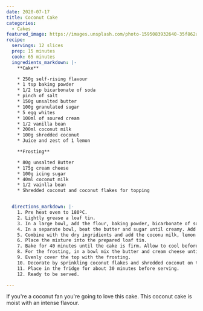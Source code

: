 ```yaml
---
date: 2020-07-17
title: Coconut Cake
categories:
  - Cakes
featured_image: https://images.unsplash.com/photo-1595083932640-35f862aaf1c6?ixlib=rb-1.2.1&ixid=eyJhcHBfaWQiOjEyMDd9&auto=format&fit=crop&w=1500&q=80
recipe:
  servings: 12 slices
  prep: 15 minutes
  cook: 65 minutes
  ingredients_markdown: |-
    **Cake**

    * 250g self-rising flavour
    * 1 tsp baking powder
    * 1/2 tsp bicarbonate of soda
    * pinch of salt
    * 150g unsalted butter
    * 100g granulated sugar
    * 5 egg whites
    * 100ml of soured cream
    * 1/2 vanilla bean
    * 200ml coconut milk
    * 100g shredded coconut
    * Juice and zest of 1 lemon

    **Frosting**

    * 80g unsalted Butter
    * 175g cream cheese
    * 100g icing sugar
    * 40ml coconut milk
    * 1/2 vainlla bean
    * Shredded coconut and coconut flakes for topping


  directions_markdown: |-
    1. Pre heat oven to 180ºC.
    2. Lightly grease a loaf tin.
    3. In a large bowl, add the flour, baking powder, bicarbonate of soda and salt. Mix well until combined.
    4. In a separate bowl, beat the butter and sugar until creamy. Add the egg whites, the soured cream and vanilla bean. Mix until well combined.
    5. Combine with the dry ingridients and add the coconu milk, lemon juice and zest. Whisk until the mixture has no lumps.
    6. Place the mixture into the prepared loaf tin.
    7. Bake for 40 minutes until the cake is firm. Allow to cool before the frosting and decoration.
    8. For the frosting, in a bowl mix the butter and cream cheese until creamy and smooth. Add the icing sugar, coconut milk and vanilla bean.
    9. Evenly cover the top with the frosting.
    10. Decorate by sprinkling coconut flakes and shredded coconut on top.
    11. Place in the fridge for about 30 minutes before serving.
    12. Ready to be served.

---
```

If you're a coconut fan you're going to love this cake. This coconut cake is moist with an intense flavour.
